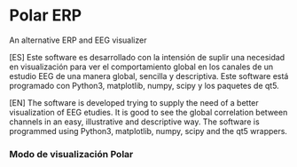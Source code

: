 # Polar ERP
An alternative ERP and EEG visualizer

[ES]
Este software es desarrollado con la intensión de suplir una necesidad en visualización para ver el comportamiento global en los canales de un estudio EEG de una manera global, sencilla y descriptiva.
Este software está programado con Python3, matplotlib, numpy, scipy y los paquetes de qt5.

[EN]
The software is developed trying to supply the need of a better visualization of EEG etudies. It is good to see the global correlation between channels in an easy, illustrative and descriptive way.
The software is programmed using Python3, matplotlib, numpy, scipy and the qt5 wrappers.

### Modo de visualización Polar
